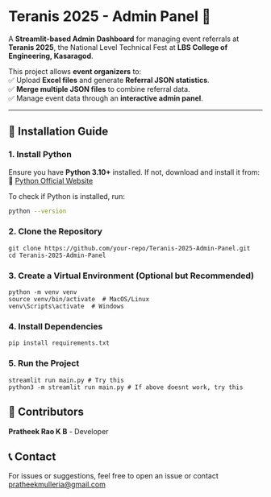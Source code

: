 # **Teranis 2025 - Admin Panel** 🎯  

A **Streamlit-based Admin Dashboard** for managing event referrals at **Teranis 2025**, the National Level Technical Fest at **LBS College of Engineering, Kasaragod**.  

This project allows **event organizers** to:  
✅ Upload **Excel files** and generate **Referral JSON statistics**.  
✅ **Merge multiple JSON files** to combine referral data.  
✅ Manage event data through an **interactive admin panel**.  

---

## 🚀 **Installation Guide**  

### 1️. Install Python  
Ensure you have **Python 3.10+** installed. If not, download and install it from:  
🔗 [Python Official Website](https://www.python.org/downloads/)  

To check if Python is installed, run:  
```sh
python --version
```

### 2. Clone the Repository

```
git clone https://github.com/your-repo/Teranis-2025-Admin-Panel.git 
cd Teranis-2025-Admin-Panel
```

### 3. Create a Virtual Environment (Optional but Recommended)
```
python -m venv venv
source venv/bin/activate  # MacOS/Linux
venv\Scripts\activate  # Windows
```

### 4. Install Dependencies
```
pip install requirements.txt
```
### 5. Run the Project
```
streamlit run main.py # Try this
python3 -m streamlit run main.py # If above doesnt work, try this
```

## 🎉 Contributors
**Pratheek Rao K B** - Developer

## 📞 Contact
For issues or suggestions, feel free to open an issue or contact pratheekmulleria@gmail.com